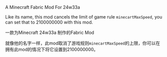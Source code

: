 A Minecraft Fabric Mod For 24w33a

Like its name, this mod cancels the limit of game rule `minecartMaxSpeed`, you can set that to 2100000000 with this mod.

一款为Minecraft 24w33a 制作的Fabric Mod

就像他的名字一样，此mod取消了游戏规则`minecartMaxSpeed`的上限，你可以在拥有此mod的情况下将它设置到2100000000。
